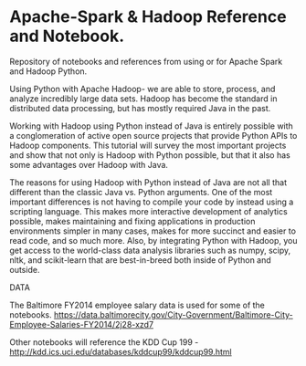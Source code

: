 # Apache-Spark & Hadoop Reference and Notebook. 
Repository of notebooks and references from using or for Apache Spark and Hadoop Python. 

Using Python with Apache Hadoop- we are able to  store, process, and analyze incredibly large data sets. Hadoop has become the standard in distributed data processing, but has mostly required Java in the past. 



Working with Hadoop using Python instead of Java is entirely possible with a conglomeration of active open source projects that provide Python APIs to Hadoop components. This tutorial will survey the most important projects and show that not only is Hadoop with Python possible, but that it also has some advantages over Hadoop with Java.

The reasons for using Hadoop with Python instead of Java are not all that different than the classic Java vs. Python arguments. One of the most important differences is not having to compile your code by instead using a scripting language. This makes more interactive development of analytics possible, makes maintaining and fixing applications in production environments simpler in many cases, makes for more succinct and easier to read code, and so much more. Also, by integrating Python with Hadoop, you get access to the world-class data analysis libraries such as numpy, scipy, nltk, and scikit-learn that are best-in-breed both inside of Python and outside.


DATA

The Baltimore FY2014 employee salary data is used for some of the notebooks.  https://data.baltimorecity.gov/City-Government/Baltimore-City-Employee-Salaries-FY2014/2j28-xzd7

Other notebooks will reference the KDD Cup 199 - http://kdd.ics.uci.edu/databases/kddcup99/kddcup99.html
